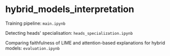 # hybrid_models_interpretation

Training pipeline: `main.ipynb`

Detecting heads' specialisation: `heads_specialization.ipynb`

Comparing faithfulness of LIME and attention-based explanations for hybrid models: `evaluation.ipynb`
